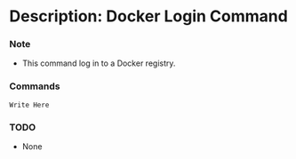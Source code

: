 # Description: Docker Login Command

### Note
* This command log in to a Docker registry.

### Commands
```
Write Here
```

### TODO
* None
